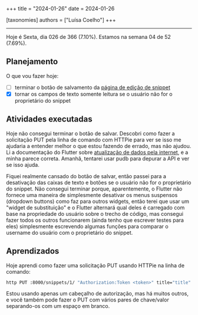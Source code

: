 +++
title = "2024-01-26"
date = 2024-01-26

[taxonomies]
authors = ["Luísa Coelho"]
+++

---

Hoje é Sexta, dia 026 de 366 (7.10%). Estamos na semana 04 de 52 (7.69%).

## Planejamento

O que vou fazer hoje:

- [ ] terminar o botão de salvamento da [página de edição de snippet](https://github.com/OmnicodeSolutions/luisa_drf_flutter_client/blob/main/lib/edit_snippet.dart)
- [x] tornar os campos de texto somente leitura se o usuário não for o proprietário do snippet

## Atividades executadas

Hoje não consegui terminar o botão de salvar. Descobri como fazer a solicitação PUT pela linha de comando com HTTPie para ver se isso me ajudaria a entender melhor o que estou fazendo de errado, mas não ajudou. Li a documentação do Flutter sobre [atualização de dados pela internet](https://docs.flutter.dev/cookbook/networking/update-data), e a minha parece correta. Amanhã, tentarei usar pudb para depurar a API e ver se isso ajuda.

Fiquei realmente cansado do botão de salvar, então passei para a desativação das caixas de texto e botões se o usuário não for o proprietário do snippet. Não consegui terminar porque, aparentemente, o Flutter não fornece uma maneira de simplesmente desativar os menus suspensos (dropdown buttons) como faz para outros widgets, então terei que usar um "widget de substituição" e o Flutter alternará qual deles é carregado com base na propriedade do usuário sobre o trecho de código, mas consegui fazer todos os outros funcionarem (ainda tenho que escrever testes para eles) simplesmente escrevendo algumas funções para comparar o username do usuário com o proprietário do snippet.

## Aprendizados

Hoje aprendi como fazer uma solicitação PUT usando HTTPie na linha de comando:

```bash
http PUT :8000/snippets/1/ "Authorization:Token <token>" title="title"
```

Estou usando apenas um cabeçalho de autorização, mas há muitos outros, e você também pode fazer o PUT com vários pares de chave/valor separando-os com um espaço em branco.
